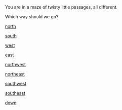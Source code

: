 You are in a maze of twisty little passages, all different.

Which way should we go?

[north](maze1.md)

[south](maze1.md)

[west](maze1.md)

[east](maze1.md)

[northwest](../maze2/maze2.md)

[northeast](maze1.md)

[southwest](maze1.md)

[southeast](maze1.md)

[down](maze1.md)
